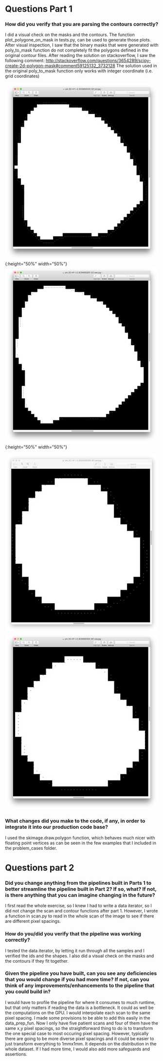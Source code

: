 # Questions Part 1
### How did you verify that you are parsing the contours correctly?
I did a visual check on the masks and the contours.
The function plot_polygone_on_mask in tests.py, can be used to generate those plots.
After visual inspection, I saw that the binary masks that were generated with poly_to_mask function do not completely fit the polygons defined in the original contour files.
After reading the solution on stackoverflow, I saw the following comment:
http://stackoverflow.com/questions/3654289/scipy-create-2d-polygon-mask#comment59125132_3732128
The solution used in the original poly_to_mask function only works with integer coordinate (i.e. grid coordinates)

![Alt text](problem_cases/closeup_pm_SC-HF-I-2_SCD0000201_127_old.jpg?raw=true "Old mask SC-HF-I-2 0127"){:height="50%" width="50%"} ![Alt text](problem_cases/closeup_pm_SC-HF-I-2_SCD0000201_127_new.jpg?raw=true "New mask SC-HF-I-2 0127"){:height="50%" width="50%"}

![Alt text](problem_cases/closeup_pm_SC-HF-I-2_SCD0000201_187_old.jpg?raw=true "Old mask SC-HF-I-2 0187") ![Alt text](problem_cases/closeup_pm_SC-HF-I-2_SCD0000201_187_new.jpg?raw=true "New mask SC-HF-I-2 0187")

### What changes did you make to the code, if any, in order to integrate it into our production code base? 
I used the skimage.draw.polygon function, which behaves much nicer with floating point vertices as can be seen in the few examples that I included in the problem_cases folder.



# Questions part 2
### Did you change anything from the pipelines built in Parts 1 to better streamline the pipeline built in Part 2? If so, what? If not, is there anything that you can imagine changing in the future?
I first read the whole exercise, so I knew I had to write a data iterator, so I did not change the scan and contour functions after part 1.
However, I wrote a function in scan.py to read in the whole scan of the image to see if there are different pixel spacings. 

### How do you/did you verify that the pipeline was working correctly?
I tested the data iterator, by letting it run through all the samples and I verified the ids and the shapes.
I also did a visual check on the masks and the contours if they fit together.

### Given the pipeline you have built, can you see any deficiencies that you would change if you had more time? If not, can you think of any improvements/enhancements to the pipeline that you could build in?
I would have to profile the pipeline for where it consumes to much runtime, but that only matters if reading the data is a bottleneck. It could as well be the computations on the GPU.
I would interpolate each scan to the same pixel spacing. I made some provisions to be able to add this easily in the data_prep_fun. Now I only have five patient scans and four of them have the same x,y pixel spacings, so the straightforward thing to do is to transform the one special case to most occuring pixel spacing. However, typically there are going to be more diverse pixel spacings and it could be easier to just transform everything to 1mmx1mm. It depends on the distribution in the whole dataset.
If I had more time, I would also add more safeguards and assertions.
